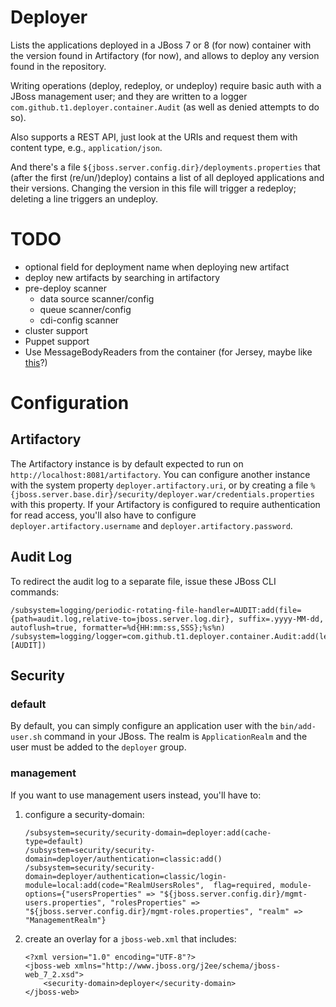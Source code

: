 # Deployer

Lists the applications deployed in a JBoss 7 or 8 (for now) container with the version found in Artifactory (for now), and allows to deploy any version found in the repository.

Writing operations (deploy, redeploy, or undeploy) require basic auth with a JBoss management user; and they are written to a logger `com.github.t1.deployer.container.Audit` (as well as denied attempts to do so).

Also supports a REST API, just look at the URIs and request them with content type, e.g., `application/json`.

And there's a file `${jboss.server.config.dir}/deployments.properties` that (after the first (re/un/)deploy) contains a list of all deployed applications and their versions. Changing the version in this file will trigger a redeploy; deleting a line triggers an undeploy.

# TODO

* optional field for deployment name when deploying new artifact
* deploy new artifacts by searching in artifactory
* pre-deploy scanner
	* data source scanner/config
	* queue scanner/config
	* cdi-config scanner
* cluster support
* Puppet support
* Use MessageBodyReaders from the container (for Jersey, maybe like [this](https://jersey.java.net/documentation/latest/message-body-workers.html#d0e7606)?)

# Configuration

## Artifactory

The Artifactory instance is by default expected to run on `http://localhost:8081/artifactory`. You can configure another instance with the system property `deployer.artifactory.uri`, or by creating a file `%{jboss.server.base.dir}/security/deployer.war/credentials.properties` with this property. If your Artifactory is configured to require authentication for read access, you'll also have to configure `deployer.artifactory.username` and `deployer.artifactory.password`.

## Audit Log

To redirect the audit log to a separate file, issue these JBoss CLI commands:

```
/subsystem=logging/periodic-rotating-file-handler=AUDIT:add(file={path=audit.log,relative-to=jboss.server.log.dir}, suffix=.yyyy-MM-dd, autoflush=true, formatter=%d{HH:mm:ss,SSS};%s%n)
/subsystem=logging/logger=com.github.t1.deployer.container.Audit:add(level=ALL,handlers=[AUDIT])
```


## Security

### default

By default, you can simply configure an application user with the `bin/add-user.sh` command in your JBoss. The realm is `ApplicationRealm` and the user must be added to the `deployer` group.

### management

If you want to use management users instead, you'll have to:

1. configure a security-domain:

	```
	/subsystem=security/security-domain=deployer:add(cache-type=default)
	/subsystem=security/security-domain=deployer/authentication=classic:add()
	/subsystem=security/security-domain=deployer/authentication=classic/login-module=local:add(code="RealmUsersRoles", 	flag=required, module-options={"usersProperties" => "${jboss.server.config.dir}/mgmt-users.properties", "rolesProperties" => "${jboss.server.config.dir}/mgmt-roles.properties", "realm" => "ManagementRealm"}
	```

1. create an overlay for a `jboss-web.xml` that includes:

	```
	<?xml version="1.0" encoding="UTF-8"?>
	<jboss-web xmlns="http://www.jboss.org/j2ee/schema/jboss-web_7_2.xsd">
	    <security-domain>deployer</security-domain>
	</jboss-web>
	```
